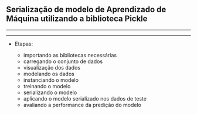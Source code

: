 ## Serialização de modelo de Aprendizado de Máquina utilizando a biblioteca Pickle
---
---

- Etapas:

  - importando as bibliotecas necessárias
  - carregando o conjunto de dados
  - visualização dos dados
  - modelando os dados 
  - instanciando o modelo
  - treinando o modelo
  - serializando o modelo
  - aplicando o modelo serializado nos dados de teste
  - avaliando a performance da predição do modelo
